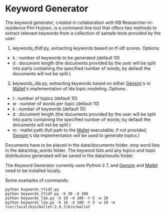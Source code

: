 Keyword Generator
=================

The keyword generator, created in collaboration with KB Researcher-in-residence Pim Huijnen, is a command-line tool that offers two methods to extract relevant keywords from a collection of sample texts provided by the user:

1) keywords_tfidf.py, extracting keywords based on tf-idf scores. Options:
 
- k : number of keywords to be generated (default 10)
- d : document length (the documents provided by the user will be split into parts containing the specified number of words; by default the documents will not be split.)
 
2) keywords_lda.py, extracting keywords based on either [Gensim](https://radimrehurek.com/gensim/)'s or [Mallet](http://mallet.cs.umass.edu)'s implementation of lda topic modeling. Options:
 
- t : number of topics (default 10)
- w : number of words per topic (default 10)
- k : number of keywords (default 10)
- d : document length (the documents provided by the user will be split into parts containing the specified number of words; by default the documents will not be split.)
- m : mallet path (full path to the [Mallet](http://mallet.cs.umass.edu) executable; if not provided, [Gensim](https://radimrehurek.com/gensim/)'s lda implementation will be used to generate topics.)

Documents have to be placed in the data/documents folder, stop word lists in the data/stop_words folder. The keyword lists and any topics and topic distributions generated will be saved in the data/results folder.

The Keyword Generator currently uses Python 2.7, and [Gensim](https://radimrehurek.com/gensim/) and [Mallet](http://mallet.cs.umass.edu) need to be installed locally.

Some examples of commands:
```
python keywords_tfidf.py
python keywords_tfidf.py -k 20 -d 100
python keywords_lda.py -k 10 -d 100 -t 5 -w 20
python keywords_lda.py -k 10 -d 100 -t 5 -w 20 -m /usr/local/bin/mallet-2.0.7/bin/mallet
```

